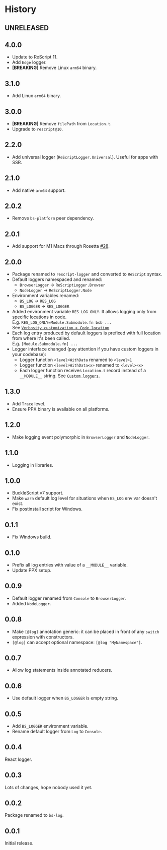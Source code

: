# History
## UNRELEASED

## 4.0.0
- Update to ReScript 11.
- Add `Edge` logger.
- **[BREAKING]** Remove Linux `arm64` binary.

## 3.1.0
- Add Linux `arm64` binary.

## 3.0.0
- **[BREAKING]** Remove `filePath` from `Location.t`.
- Upgrade to `rescript@10`.

## 2.2.0
- Add universal logger (`ReScriptLogger.Universal`). Useful for apps with SSR.

## 2.1.0
- Add native `arm64` support.

## 2.0.2
- Remove `bs-platform` peer dependency.

## 2.0.1
- Add support for M1 Macs through Rosetta [#28](https://github.com/shakacode/rescript-logger/pull/28).

## 2.0.0
- Package renamed to `rescript-logger` and converted to `ReScript` syntax.
- Default loggers namespaced and renamed:
  - `BrowserLogger` -> `ReScriptLogger.Browser`
  - `NodeLogger` -> `ReScriptLogger.Node`
- Environment variables renamed:
  - `BS_LOG` -> `RES_LOG`
  - `BS_LOGGER` -> `RES_LOGGER`
- Added environment variable `RES_LOG_ONLY`. It allows logging only from specific locations in code.<br />
E.g. `RES_LOG_ONLY=Module.Submodule.fn bsb ...`<br />
See [`Verbosity customization > Code location`](./README.md#code-location).
- Each log entry produced by default loggers is prefixed with full location from where it's been called.<br />
E.g. `[Module.Submodule.fn] ...`
- Logger interface changed (pay attention if you have custom loggers in your codebase):
  - Logger function `<level>WithData` renamed to `<level>1`
  - Logger function `<level>WithData<x>` renamed to `<level><x>`
  - Each logger function receives `Location.t` record instead of a `__MODULE__` string. See [`Custom loggers`](./README.md#custom-loggers).

## 1.3.0
- Add `Trace` level.
- Ensure PPX binary is available on all platforms.

## 1.2.0
- Make logging event polymorphic in `BrowserLogger` and `NodeLogger`.

## 1.1.0
- Logging in libraries.

## 1.0.0
- BuckleScript v7 support.
- Make `warn` default log level for situations when `BS_LOG` env var doesn't exist.
- Fix postinstall script for Windows.

## 0.1.1
- Fix Windows build.

## 0.1.0
- Prefix all log entries with value of a `__MODULE__` variable.
- Update PPX setup.

## 0.0.9
- Default logger renamed from `Console` to `BrowserLogger`.
- Added `NodeLogger`.

## 0.0.8
- Make `[@log]` annotation generic: it can be placed in front of any `switch` expression with constructors.
- `[@log]` can accept optional namespace: `[@log "MyNamespace"]`.

## 0.0.7
- Allow log statements inside annotated reducers.

## 0.0.6
- Use default logger when `BS_LOGGER` is empty string.

## 0.0.5
- Add `BS_LOGGER` environment variable.
- Rename default logger from `Log` to `Console`.

## 0.0.4
React logger.

## 0.0.3
Lots of changes, hope nobody used it yet.

## 0.0.2
Package renamed to `bs-log`.

## 0.0.1
Initial release.
